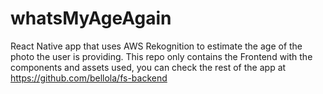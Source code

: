 # whatsMyAgeAgain

React Native app that uses AWS Rekognition to estimate the age of the photo the user is providing.
This repo only contains the Frontend with the components and assets used, you can check the rest of the app 
at https://github.com/bellola/fs-backend

